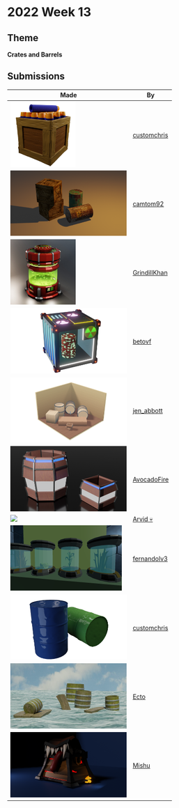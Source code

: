 # 2022 Week 13


## Theme

**Crates and Barrels**


## Submissions

| Made | By |
|------|----|
| <img src="./customchris/NurfAmmo.png" height="150" /> | [customchris](./customchris/) |
| <img src="./camtom92/Crates_and_barrels2.png" height="150" /> | [camtom92](./camtom92/) |
| <img src="./GrindillKhan/Weekly_Crates-n-Barrels_GrindillKhan.jpg" height="150" /> | [GrindillKhan](./GrindillKhan/) |
| <img src="./betovf/crate-and-barrel.png" height="150" /> | [betovf](./betovf/) |
| <img src="./jen_abbott/jsa-crate-barrel-apr2022.png" height="150" /> | [jen_abbott](./jen_abbott/) |
| <img src="./AvocadoFire/SciFiCrateBarrel.png" height="150" /> | [AvocadoFire](./AvocadoFire/) |
| <img src="./Arvid/crate.png" height="150" /> | [Arvid 💀](./Arvid/) |
| <img src="./fernandolv3/202241205645.png" height="150" /> | [fernandolv3](./fernandolv3/) |
| <img src="./customchris/Drum_1.png" height="150" /> | [customchris](./customchris/) |
| <img src="./Ecto/unknown.png" height="150" /> | [Ecto](./Ecto/) |
| <img src="./Mishu/Bad_Chest_II.png" height="150" /> | [Mishu](./Mishu/) |
